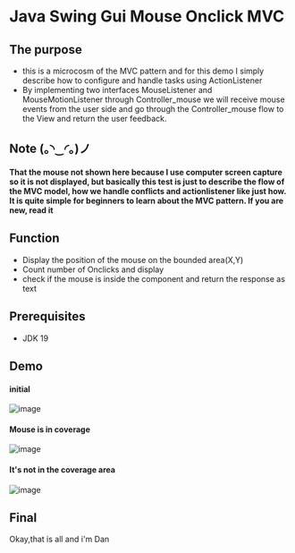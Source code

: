 # Java Swing Gui Mouse Onclick MVC
## The purpose
- this is a microcosm of the MVC pattern and for this demo I simply describe how to configure and handle tasks using ActionListener
- By implementing two interfaces MouseListener and MouseMotionListener through Controller_mouse we will receive mouse events from the user side and go through the Controller_mouse flow to the View and return the user feedback.
## Note  (｡◝‿◜｡)ノ
#### That the mouse not shown here because I use computer screen capture so it is not displayed, but basically this test is just to describe the flow of the MVC model, how we handle conflicts and actionlistener like just how. It is quite simple for beginners to learn about the MVC pattern. If you are new, read it
## Function
- Display the position of the mouse on the bounded area(X,Y)
- Count number of Onclicks and display
- check if the mouse is inside the component and return the response as text
## Prerequisites
- JDK 19
## Demo
#### initial
![image](https://user-images.githubusercontent.com/127305381/229908708-d9e44c30-2a47-47a5-971e-c440dff29f85.png)
#### Mouse is in coverage
![image](https://user-images.githubusercontent.com/127305381/229909397-edcb7e86-dee8-41bf-9334-65f169ac35af.png)
#### It's not in the coverage area
![image](https://user-images.githubusercontent.com/127305381/229909640-b10b6938-0c8d-4191-82c1-0dd94c6b25e7.png)
## Final
Okay,that is all and i'm Dan
